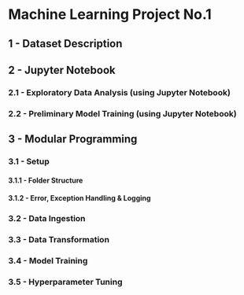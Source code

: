 # Machine Learning Project No.1
## 1 - Dataset Description
## 2 - Jupyter Notebook
### 2.1 - Exploratory Data Analysis (using Jupyter Notebook)
### 2.2 - Preliminary Model Training (using Jupyter Notebook)
## 3 - Modular Programming
### 3.1 - Setup
#### 3.1.1 - Folder Structure
#### 3.1.2 - Error, Exception Handling & Logging
### 3.2 - Data Ingestion
### 3.3 - Data Transformation
### 3.4 - Model Training
### 3.5 - Hyperparameter Tuning